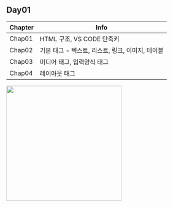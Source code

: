 ## Day01

| Chapter | Info |
| ------ | ------ |
| Chap01 | HTML 구조, VS CODE 단축키 |
| Chap02 | 기본 태그 - 텍스트, 리스트, 링크, 이미지, 테이블 |
| Chap03 | 미디어 태그, 입력양식 태그 |
| Chap04 | 레이아웃 태그 |



<img src="https://postfiles.pstatic.net/MjAyMjA2MjJfMjA2/MDAxNjU1ODk2MDAxMTA3.p476YjsL3EnUDs9Bczu6Dtp2qsLxRmNiiYXTxD3ZjYQg.fTeiKmmQnZiEGEl1c1tbKsZPv09aRbp8uct1gFaUD0cg.PNG.h850415/ALOHA-MASK.png?type=w966" width="300">